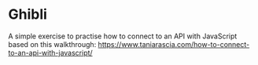 # Ghibli
A simple exercise to practise how to connect to an API with JavaScript based on this walkthrough: https://www.taniarascia.com/how-to-connect-to-an-api-with-javascript/
